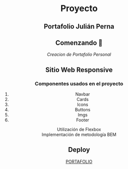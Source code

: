 
<div  align="center">

#  Proyecto
##  Portafolio Julián Perna

## Comenzando 🚀
_Creacion de Portafolio Personal_

## Sitio Web Responsive
### Componentes usados en el proyecto 

1. Navbar
2. Cards
3. Icons
4. Buttons
5. Imgs
6. Footer

<span>Utilización de Flexbox</span>
<br>
<span>Implementación de metodología BEM</span>
## Deploy

<a href="https://jperna.netlify.app/" target="_blank">PORTAFOLIO</a>






